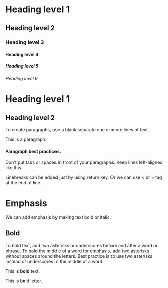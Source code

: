 <!-- It's always a best practice to set a space between # and heading -->
<!-- always try to put a blank line before and after heading -->

# Heading level 1

## Heading level 2

### Heading level 3

#### Heading level 4

##### Heading level 5

###### Heading level 6

<!-- alternative syntax for heading1 an heading2 -->
Heading level 1
===============

Heading level 2
---------------

<!-- paragraphs -->
To create paragraphs, use a blank separate one or more lines of text.

This is a paragraph.

#### Paragraph best practices.

Don't put tabs or spaces in front of your paragraphs. Keep lines left-aligned like this.

Linebreaks can be added just by using return key. Or we can use &lt; br &gt; tag at the end of line.

# Emphasis

We can add emphasis by making text bold or italic.

## Bold

To bold text, add two asterisks or underscores before and after a word or phrase. To bold the middle of a word for emphasis, add two asterisks without spaces around the letters.
Best practice is to use two asterisks instead of underscores in the middle of a word.<br>

This is **bold** text.

This is b**o**ld letter.

